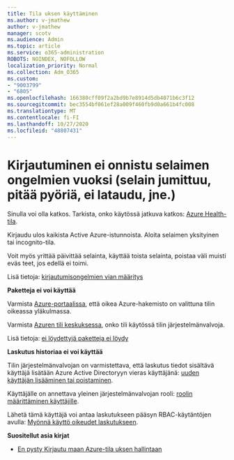 ```yaml
---
title: Tila uksen käyttäminen
ms.author: v-jmathew
author: v-jmathew
manager: scotv
ms.audience: Admin
ms.topic: article
ms.service: o365-administration
ROBOTS: NOINDEX, NOFOLLOW
localization_priority: Normal
ms.collection: Adm_O365
ms.custom:
- "9003799"
- "6805"
ms.openlocfilehash: 166380cff09f2a2bd9b7e8914d5db4071b6c3f12
ms.sourcegitcommit: bec3554bf061ef28a009f460fb9d0a661b4fc008
ms.translationtype: MT
ms.contentlocale: fi-FI
ms.lasthandoff: 10/27/2020
ms.locfileid: "48807431"
---
```

# <a name="unable-to-sign-in-azure-due-to-browser-issues-browser-hangs-keeps-spinning-does-not-load-etc"></a>Kirjautuminen ei onnistu selaimen ongelmien vuoksi (selain jumittuu, pitää pyöriä, ei lataudu, jne.)

Sinulla voi olla katkos. Tarkista, onko käytössä jatkuva katkos: [Azure Health-tila](https://status.azure.com/status/history/).

Kirjaudu ulos kaikista Active Azure-istunnoista. Aloita selaimen yksityinen tai incognito-tila.

Voit myös yrittää päivittää selainta, käyttää toista selainta, poistaa väli muisti eväs teet, jos edellä ei toimi.

Lisä tietoja: [kirjautumisongelmien vian määritys](https://support.microsoft.com/help/4042961/troubleshoot-why-you-can-t-sign-in-to-manage-your-azure-subscription)

**Paketteja ei voi käyttää**

Varmista [Azure-portaalissa](https://portal.azure.com/), että oikea Azure-hakemisto on valittuna tilin oikeassa yläkulmassa.

Varmista [Azuren tili keskuksessa](https://account.windowsazure.com/Subscriptions), onko tili käytössä tilin järjestelmänvalvoja.

Lisä tietoja: [ei löydettyjä paketteja ei löydy](https://docs.microsoft.com/azure/billing/billing-no-subscriptions-found?WT.mc_id=Portal-Microsoft_Azure_Support)

**Laskutus historiaa ei voi käyttää**

Tilin järjestelmänvalvojan on varmistettava, että laskutus tiedot sisältävä käyttäjä lisätään Azure Active Directoryyn vieras käyttäjänä: [uuden käyttäjän lisääminen tai poistaminen](https://docs.microsoft.com/azure/active-directory/fundamentals/add-users-azure-active-directory?WT.mc_id=Portal-Microsoft_Azure_Support).

Käyttäjälle on annettava yleinen järjestelmänvalvojan rooli: [roolin määrittäminen käyttäjille](https://docs.microsoft.com/azure/active-directory/fundamentals/active-directory-users-assign-role-azure-portal?WT.mc_id=Portal-Microsoft_Azure_Support).

Lähetä tämä käyttäjä voi antaa laskutukseen pääsyn RBAC-käytäntöjen avulla: [Myönnä käyttö oikeudet laskutukseen](https://docs.microsoft.com/azure/billing/billing-manage-access?WT.mc_id=Portal-Microsoft_Azure_Support).

**Suositellut asia kirjat**

-   [En pysty Kirjautu maan Azure-tila uksen hallintaan](https://docs.microsoft.com/azure/billing-cannot-login-subscription?WT.mc_id=Portal-Microsoft_Azure_Support)